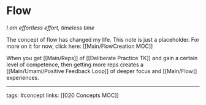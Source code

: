 # Flow
*I am effortless effort, timeless time*

The concept of flow has changed my life. This note is just a placeholder. For more on it for now, click here: [[Main/FlowCreation MOC]]

When you get [[Main/Reps]] of [[Deliberate Practice TK]] and gain a certain level of competence, then getting more reps creates a [[Main/Umami/Positive Feedback Loop]] of deeper focus and [[Main/Flow]] experiences.

---
tags: #concept
links: [[020 Concepts MOC]]
